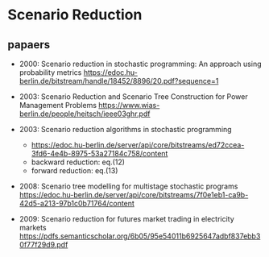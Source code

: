 # Scenario Reduction

## papaers
- 2000: Scenario reduction in stochastic programming: An approach using probability metrics
  https://edoc.hu-berlin.de/bitstream/handle/18452/8896/20.pdf?sequence=1

- 2003: Scenario Reduction and Scenario Tree Construction for Power Management Problems
  https://www.wias-berlin.de/people/heitsch/ieee03ghr.pdf

- 2003: Scenario reduction algorithms in stochastic programming
  - https://edoc.hu-berlin.de/server/api/core/bitstreams/ed72ccea-3fd6-4e4b-8975-53a27184c758/content
  - backward reduction: eq.(12)
  - forward reduction: eq.(13)

- 2008: Scenario tree modelling for multistage stochastic programs
  https://edoc.hu-berlin.de/server/api/core/bitstreams/7f0e1eb1-ca9b-42d5-a213-97b1c0b71764/content

- 2009: Scenario reduction for futures market trading in electricity markets
  https://pdfs.semanticscholar.org/6b05/95e54011b6925647adbf837ebb30f77f29d9.pdf
